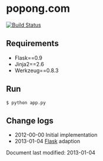 # popong.com

[![Build Status](https://travis-ci.org/teampopong/popong.com.png)](https://travis-ci.org/teampopong/popong.com)

## Requirements

- Flask==0.9 
- Jinja2==2.6
- Werkzeug==0.8.3

## Run 

    $ python app.py

## Change logs

- 2012-00-00	Initial implementation
- 2013-01-04	[Flask](http://flask.pocoo.org/) adaption


Document last modified: 2013-01-04
